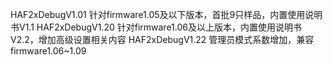 HAF2xDebugV1.01   针对firmware1.05及以下版本，首批9只样品，内置使用说明书V1.1
HAF2xDebugV1.20   针对firmware1.06及以上版本，内置使用说明书V2.2，增加高级设置相关内容
HAF2xDebugV1.22   管理员模式系数增加，兼容firmware1.06~1.09